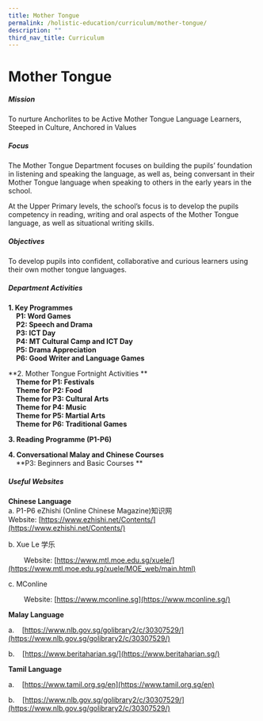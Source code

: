 ```yaml
---
title: Mother Tongue
permalink: /holistic-education/curriculum/mother-tongue/
description: ""
third_nav_title: Curriculum
---
```

Mother Tongue
=============
##### Mission 
To nurture Anchorlites to be Active Mother Tongue Language Learners, Steeped in Culture, Anchored in Values
##### Focus
The Mother Tongue Department focuses on building the pupils’ foundation in listening and speaking the language, as well as, being conversant in their Mother Tongue language when speaking to others in the early years in the school.


At the Upper Primary levels, the school’s focus is to develop the pupils competency in reading, writing and oral aspects of the Mother Tongue language, as well as situational writing skills.

  
##### Objectives

To develop pupils into confident, collaborative and curious learners using their own mother tongue languages.


##### Department Activities

**1\. Key Programmes**<br>
 &nbsp; &nbsp; **P1: Word Games**<br>
 &nbsp; &nbsp; **P2: Speech and Drama**<br>
 &nbsp; &nbsp; **P3: ICT Day**&nbsp;<br>
 &nbsp; &nbsp; **P4: MT Cultural Camp and ICT Day**<br> 
 &nbsp; &nbsp; **P5: Drama Appreciation**<br>
 &nbsp; &nbsp; **P6: Good Writer and Language Games**

**2\. Mother Tongue Fortnight Activities **<br>
&nbsp; &nbsp; **Theme for P1: Festivals**<br>
&nbsp; &nbsp; **Theme for P2: Food**<br>
&nbsp; &nbsp; **Theme for P3: Cultural Arts**<br>
&nbsp; &nbsp; **Theme for P4: Music**<br>
&nbsp; &nbsp; **Theme for P5: Martial Arts**<br>
&nbsp; &nbsp; **Theme for P6: Traditional Games**

**3\. Reading Programme (P1-P6)**

**4\. Conversational Malay and Chinese Courses**<br>
&nbsp; &nbsp; **P3: Beginners and Basic Courses **

##### Useful Websites

**Chinese Language**<br>
a. P1-P6 eZhishi (Online Chinese Magazine)知识网
Website:&nbsp;[https://www.ezhishi.net/Contents/](https://www.ezhishi.net/Contents/)

b. Xue Le 学乐

&nbsp; &nbsp; &nbsp; &nbsp; Website:&nbsp;[https://www.mtl.moe.edu.sg/xuele/](https://www.mtl.moe.edu.sg/xuele/MOE_web/main.html)

c. MConline

&nbsp; &nbsp; &nbsp; &nbsp; Website:&nbsp;[https://www.mconline.sg](https://www.mconline.sg/)

  

  

**Malay Language**

  

a.&nbsp; &nbsp;&nbsp;[https://www.nlb.gov.sg/golibrary2/c/30307529/](https://www.nlb.gov.sg/golibrary2/c/30307529/)

b.&nbsp; &nbsp;&nbsp;[https://www.beritaharian.sg/](https://www.beritaharian.sg/)

  

  

**Tamil Language**

  

a.&nbsp; &nbsp;&nbsp;[https://www.tamil.org.sg/en](https://www.tamil.org.sg/en)

b.&nbsp; &nbsp;&nbsp;[https://www.nlb.gov.sg/golibrary2/c/30307529/](https://www.nlb.gov.sg/golibrary2/c/30307529/)